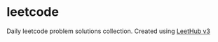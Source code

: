 # leetcode
Daily leetcode problem solutions collection.
Created using [LeetHub v3](https://github.com/raphaelheinz/LeetHub-3.0)
